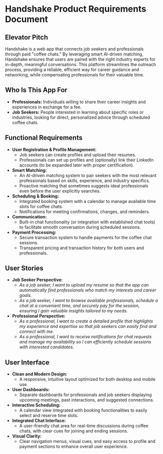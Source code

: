 # Handshake Product Requirements Document

## Elevator Pitch
Handshake is a web app that connects job seekers and professionals through paid "coffee chats." By leveraging smart AI-driven matching, Handshake ensures that users are paired with the right industry experts for in-depth, meaningful conversations. This platform streamlines the outreach process, providing a reliable, efficient way for career guidance and networking, while compensating professionals for their valuable time.

## Who Is This App For
- **Professionals:** Individuals willing to share their career insights and experiences in exchange for a fee.
- **Job Seekers:** People interested in learning about specific roles or industries, looking for direct, personalized advice through scheduled coffee chats.

## Functional Requirements
- **User Registration & Profile Management:**
  - Job seekers can create profiles and upload their resumes.
  - Professionals can set up profiles and (optionally) link their LinkedIn accounts (to be expanded later with proper certification).
- **Smart Matching:**
  - An AI-driven matching system to pair seekers with the most relevant professionals based on skills, experience, and industry specifics.
  - Proactive matching that sometimes suggests ideal professionals even before the user explicitly searches.
- **Scheduling & Booking:**
  - Integrated booking system with a calendar to manage available time slots for coffee chats.
  - Notifications for meeting confirmations, changes, and reminders.
- **Communication:**
  - Built-in chat functionality (or integration with established chat tools) to facilitate smooth conversation during scheduled sessions.
- **Payment Processing:**
  - Secure transaction system to handle payments for the coffee chat sessions.
  - Transparent pricing and transaction history for both users and professionals.

## User Stories
- **Job Seeker Perspective:**
  - *As a job seeker, I want to upload my resume so that the app can automatically find professionals who match my interests and career goals.*
  - *As a job seeker, I want to browse available professionals, schedule a chat at a convenient time, and securely pay for the session, ensuring I gain valuable insights tailored to my needs.*
- **Professional Perspective:**
  - *As a professional, I want to create a detailed profile that highlights my experience and expertise so that job seekers can easily find and connect with me.*
  - *As a professional, I want to receive notifications for chat requests and manage my availability so I can efficiently schedule sessions with interested candidates.*

## User Interface
- **Clean and Modern Design:** 
  - A responsive, intuitive layout optimized for both desktop and mobile use.
- **User Dashboards:**
  - Separate dashboards for professionals and job seekers displaying upcoming meetings, past interactions, and suggested connections.
- **Interactive Scheduling:**
  - A calendar view integrated with booking functionalities to easily select and reserve time slots.
- **Integrated Chat Interface:**
  - A user-friendly chat area for real-time discussions during coffee chats, with clear cues for joining and ending sessions.
- **Visual Clarity:**
  - Clear navigation menus, visual cues, and easy access to profile and payment sections to enhance overall user experience.
